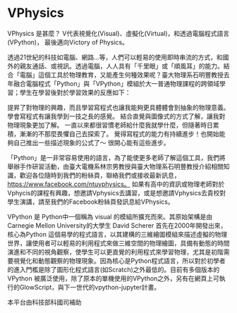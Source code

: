 # VPhysics
VPhysics 是甚麼？ V代表視覺化(Visual)、虛擬化(Virtual)，和透過電腦程式語言(VPython)， 最後邁向Victory of Physics。
 
透過21世紀的科技如電腦、網路…等，人們可以輕易的使用即時串流的方式，和國外的親友通話、或視訊。透過電腦，人人具有「千里眼」或「順風耳」的能力。結合「電腦」這個工具於物理教育，又能產生何種效果呢？
​
臺大物理系石明豐教授去年融合電腦程式「Python」與「VPython」模組於大一普通物理課程的跨領域學習；學生在學習後對於學習效果的反應如下：
 
提昇了對物理的興趣，而且學習寫程式也讓我能夠更具體體會到抽象的物理意義。
學會寫程式有讓我學到一技之長的感覺。
結合直覺與圖像式的方式了解，讓我對物理現象更加了解。
一直以來都很習慣老師給什麼我就學什麼，但隨著時日累積，漸漸的不那麼畏懼自己去探索了。
覺得寫程式的能力有持續進步！也開始能夠自己推出一些描述現象的公式了～ 很開心能有這些進步。

「Python」是一非常容易使用的語言，為了能使更多老師了解這個工具，我們將舉辦手作研習活動，由臺大電機系林宗男教授與臺大物理系石明豐教授介紹相關知識，歡迎各位隨時到我們的粉絲頁，聯絡我們或接收最新訊息，https://www.facebook.com/ntuvphysics。
如果有高中的資訊或物理老師對於Vphycis的課程有興趣，想邀請Vphysics去講習，或是想邀請Vphysics去貴校對學生演講，請至我們的Facebook粉絲頁發訊息給VPhysics。

VPython 是 Python中一個稱為 visual 的模組所擴充而來。其原始架構是由Carnegie Mellon University的大學生 David Scherer 首先在2000年開發出來，核心為Python 這個易學的程式語言，以其建構的三維繪圖模組來描述虛擬的物理世界，讓使用者可以輕易的利用程式來做三維空間的物理繪圖，具備有動態的時間演進和不同的視角觀察，使學生可以更直覺的利用程式來學習物理，尤其是初階需要視覺化和動態觀察的物理現象。因為核心是Python程式語言，所以對於初學者的進入門檻是除了圖形化程式語言(如Scratch)之外最低的。
​
目前有多個版本的 VPython 被廣泛使用，除了原本的單機使用的VPython之外，另有在網頁上可執行的GlowScript，與下一世代的vpython-jupyter計畫。






本平台由科技部科國司補助
